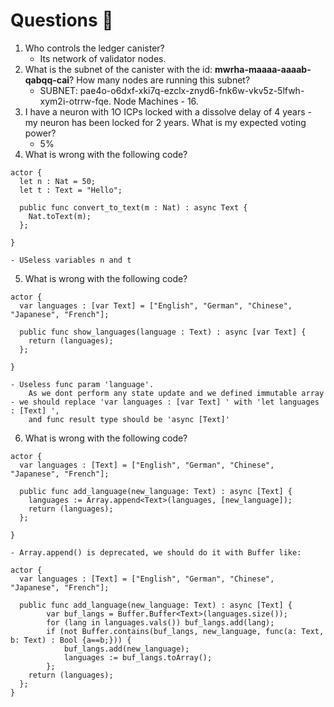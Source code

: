 # Questions 🙋

1. Who controls the ledger canister?
	- Its network of validator nodes.
2. What is the subnet of the canister with the id: **mwrha-maaaa-aaaab-qabqq-cai**? How many nodes are running this subnet?  
	- SUBNET: pae4o-o6dxf-xki7q-ezclx-znyd6-fnk6w-vkv5z-5lfwh-xym2i-otrrw-fqe. Node Machines - 16.
3. I have a neuron with 1O ICPs locked with a dissolve delay of 4 years - my neuron has been locked for 2 years. What is my expected voting power?
	- 5%
4. What is wrong with the following code?
```
actor {
  let n : Nat = 50;
  let t : Text = "Hello";

  public func convert_to_text(m : Nat) : async Text {
    Nat.toText(m);
  };
 
}
```
	- USeless variables n and t

5. What is wrong with the following code?
```
actor {
  var languages : [var Text] = ["English", "German", "Chinese", "Japanese", "French"];

  public func show_languages(language : Text) : async [var Text] {
    return (languages);
  };
 
}
```
	- Useless func param 'language'. 
		As we dont perform any state update and we defined immutable array - we should replace 'var languages : [var Text] ' with 'let languages : [Text] ',
		and func result type should be 'async [Text]'

6. What is wrong with the following code?
```
actor {
  var languages : [Text] = ["English", "German", "Chinese", "Japanese", "French"];

  public func add_language(new_language: Text) : async [Text] {
    languages := Array.append<Text>(languages, [new_language]);
    return (languages);
  };
 
}
```
	- Array.append() is deprecated, we should do it with Buffer like:
```
actor {
  var languages : [Text] = ["English", "German", "Chinese", "Japanese", "French"];

  public func add_language(new_language: Text) : async [Text] {
		var buf_langs = Buffer.Buffer<Text>(languages.size());
		for (lang in languages.vals()) buf_langs.add(lang);
		if (not Buffer.contains(buf_langs, new_language, func(a: Text, b: Text) : Bool {a==b;})) {
			buf_langs.add(new_language);
			languages := buf_langs.toArray();
		};
    return (languages);
  };
}
		

```
